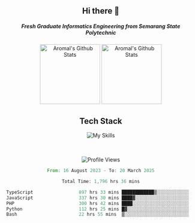 <div align="center">
  <h2>Hi there 👋</h2>

  <h5>Fresh Graduate Informatics Engineering from Semarang State Polytechnic</h5>

  <img
    height="160"
    alt="Aromal's Github Stats"
    src="https://github-readme-stats.vercel.app/api?username=dafariski77&show_icons=true&theme=tokyonight&count_private=true"
  />
  <img
    alt="Aromal's Github Stats"
    height="160"
    src="https://github-readme-stats.vercel.app/api/top-langs/?username=dafariski77&layout=compact&theme=tokyonight"
  />

  <h2>Tech Stack</h2>
  
![My Skills](https://simpleskill.icons.workers.dev/svg?i=typescript,next.js,react,tailwindcss,shadcnui,reactquery,prisma,socketdotio,zod)

  <br /><br />
  <img src="https://komarev.com/ghpvc/?username=dafariski77&abbreviated=true" alt="Profile Views">
    
  <!--START_SECTION:waka-->

```rust
From: 16 August 2023 - To: 20 March 2025

Total Time: 1,796 hrs 36 mins

TypeScript                 897 hrs 33 mins ████████████▒░░░░░░░░░░░░   49.51 %
JavaScript                 337 hrs 30 mins ████▓░░░░░░░░░░░░░░░░░░░░   18.62 %
PHP                        300 hrs 42 mins ████░░░░░░░░░░░░░░░░░░░░░   16.59 %
Python                     112 hrs 25 mins █▓░░░░░░░░░░░░░░░░░░░░░░░   06.20 %
Bash                       22 hrs 55 mins  ▒░░░░░░░░░░░░░░░░░░░░░░░░   01.26 %
```

<!--END_SECTION:waka-->
</div>
